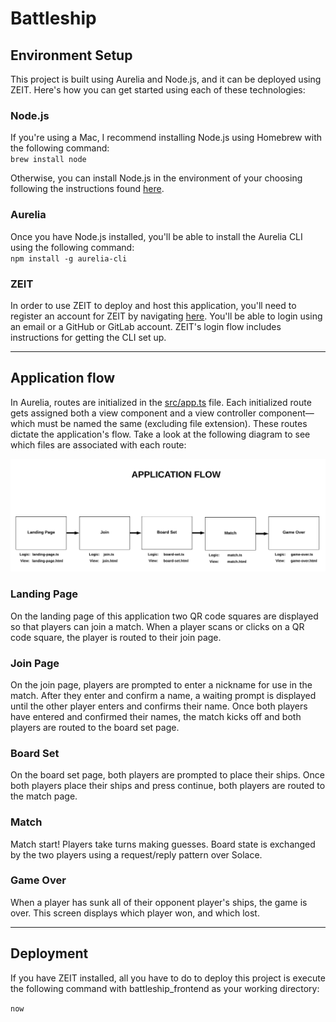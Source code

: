 # Battleship

## Environment Setup

This project is built using Aurelia and Node.js, and it can be deployed using ZEIT. Here's how you can get started using each of these technologies:

### Node.js

If you're using a Mac, I recommend installing Node.js using Homebrew with the following command:  
`brew install node`

Otherwise, you can install Node.js in the environment of your choosing following the instructions found [here](https://nodejs.org/en/download/).

### Aurelia

Once you have Node.js installed, you'll be able to install the Aurelia CLI using the following command:  
`npm install -g aurelia-cli`

### ZEIT

In order to use ZEIT to deploy and host this application, you'll need to register an account for ZEIT by navigating [here](https://zeit.co/login). You'll be able to login using an email or a GitHub or GitLab account. ZEIT's login flow includes instructions for getting the CLI set up.

---

## Application flow

In Aurelia, routes are initialized in the [src/app.ts](src/app.ts) file. Each initialized route gets assigned both a view component and a view controller component—which must be named the same (excluding file extension). These routes dictate the application's flow. Take a look at the following diagram to see which files are associated with each route:

![application flow](docs/app-flow-lesson-1.png "Application Flow")

### Landing Page

On the landing page of this application two QR code squares are displayed so that players can join a match. When a player scans or clicks on a QR code square, the player is routed to their join page.

### Join Page

On the join page, players are prompted to enter a nickname for use in the match. After they enter and confirm a name, a waiting prompt is displayed until the other player enters and confirms their name. Once both players have entered and confirmed their names, the match kicks off and both players are routed to the board set page.

### Board Set

On the board set page, both players are prompted to place their ships. Once both players place their ships and press continue, both players are routed to the match page.

### Match

Match start! Players take turns making guesses. Board state is exchanged by the two players using a request/reply pattern over Solace.

### Game Over

When a player has sunk all of their opponent player's ships, the game is over. This screen displays which player won, and which lost.

---

## Deployment

If you have ZEIT installed, all you have to do to deploy this project is execute the following command with battleship_frontend as your working directory:

`now`
